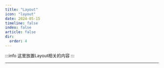 ```yaml
---
title: "Layout"
icon: "layout"
date: 2024-05-15
timeline: false
index: false
article: false
dir:
  order: 4
---
```


:::info
这里放置Layout相关的内容
:::

--- 
<Catalog />